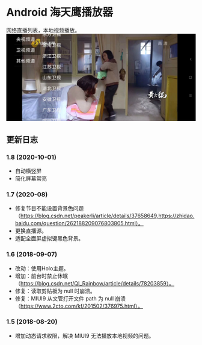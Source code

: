 # Android 海天鹰播放器
网络直播列表，本地视频播放。  
![alt](preview.jpg)
## 更新日志
### 1.8 (2020-10-01)  
* 自动横竖屏
* 简化屏幕常亮
### 1.7 (2020-08)  
* 修复节目不能设置背景色问题（https://blog.csdn.net/peakerli/article/details/37658649,https://zhidao.baidu.com/question/262188209076803805.html）。
* 更换直播源。  
* 适配全面屏虚拟键黑色背景。
### 1.6 (2018-09-07)  
* 改动：使用Holo主题。  
* 增加：前台时禁止休眠（https://blog.csdn.net/QI_Rainbow/article/details/78203859）。
* 修复：读取剪贴板为 null 时崩溃。  
* 修复：MIUI9 从文管打开文件 path 为 null 崩溃（https://www.2cto.com/kf/201502/376975.html）。  
### 1.5 (2018-08-20)  
* 增加动态请求权限，解决 MIUI9 无法播放本地视频的问题。